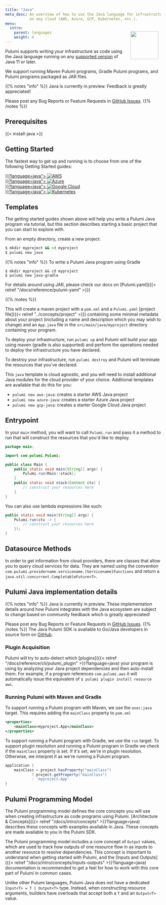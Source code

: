 ```yaml
---
title: "Java"
meta_desc: An overview of how to use the Java language for infrastructure as code
           on any cloud (AWS, Azure, GCP, Kubernetes, etc.).
menu:
  intro:
    parent: languages
    weight: 4
---
```


<img src="/logos/tech/java.svg" align="right" width="90" style="padding:8px; margin-top: -64px">

Pulumi supports writing your infrastructure as code using the Java language running on any [supported version](https://www.oracle.com/java/technologies/java-se-support-roadmap.html) of Java 11 or later.

We support running Maven Pulumi programs, Gradle Pulumi programs, and Pulumi programs packaged as JAR files.

{{% notes "info" %}}
Java is currently in preview. Feedback is greatly appreciated!

Please post any Bug Reports or Feature Requests in [GitHub Issues](https://github.com/pulumi/pulumi-java/issues/new/choose).
{{% /notes %}}

## Prerequisites

{{< install-java >}}

## Getting Started

The fastest way to get up and running is to choose from one of the following Getting Started guides:

<div class="tiles mt-4">
    <div class="flex-1 pb-4 md:mr-4">
        <a class="tile p-4" href="{{< relref "/docs/get-started/aws" >}}?language=java">
            <img class="h-8 mx-auto" src="/logos/tech/aws.svg" alt="AWS">
        </a>
    </div>
    <div class="flex-1 pb-4 md:mr-4">
        <a class="tile p-4" href="{{< relref "/docs/get-started/azure" >}}?language=java">
            <img class="h-8 mx-auto" src="/logos/tech/azure.svg" alt="Azure">
        </a>
    </div>
    <div class="flex-1 pb-4 md:mr-4">
        <a class="tile p-4" href="{{< relref "/docs/get-started/gcp" >}}?language=java">
            <img class="h-8 mx-auto" src="/logos/tech/gcp.svg" alt="Google Cloud">
        </a>
    </div>
    <div class="flex-1 pb-4">
        <a class="tile p-4" href="{{< relref "/docs/get-started/kubernetes" >}}?language=java">
            <img class="h-8 mx-auto" src="/logos/tech/k8s.svg" alt="Kubernetes">
        </a>
    </div>
</div>

## Templates

The getting started guides shown above will help you write a Pulumi Java program via tutorial, but this section describes starting a basic project that you can start to explore with.

From an empty directory, create a new project:

```bash
$ mkdir myproject && cd myproject
$ pulumi new java
```

{{% notes "info" %}}
To write a Pulumi Java program using Gradle

```
$ mkdir myproject && cd myproject
$ pulumi new java-gradle
```

For details around using JAR, please check our docs on [Pulumi.yaml]({{< relref "/docs/reference/pulumi-yaml" >}})

{{% /notes %}}

This will create a maven project with a `pom.xml` and a `Pulumi.yaml` [project file]({{< relref "../concepts/project" >}}) containing some minimal metadata about your project (including a name and description which you may wish to change) and an `App.java` file in the `src/main/java/myproject` directory containing your program.

To deploy your infrastructure, run `pulumi up` and Pulumi will build your app using maven (gradle is also supported) and perform the operations needed to deploy the infrastructure you have declared.

To destroy your infrastructure, run `pulumi destroy` and Pulumi will terminate the resources that you've declared.

This `java` template is cloud agnostic, and you will need to install additional Java modules for the cloud provider of your choice. Additional templates are available that do this for you:

* `pulumi new aws-java`: creates a starter AWS Java project
* `pulumi new azure-java`: creates a starter Azure Java project
* `pulumi new gcp-java`: creates a starter Google Cloud Java project

## Entrypoint

In your `main` method, you will want to call `Pulumi.run` and pass it a method to run that will construct the resources that you'd like to deploy.

```java
package main;

import com.pulumi.Pulumi;

public class Main {
    public static void main(String[] args) {
        Pulumi.run(Main::stack);
    }
    public static void stack(Context ctx) {
        // construct your resources here
    }
}
```

You can also use lambda expressions like such:

```java
public static void main(String[] args) {
    Pulumi.run(ctx -> {
        // construct your resources here
    });
}
```

## Datasource Methods

In order to get information from cloud providers, there are classes that allow you to query cloud services for data. They are named using the convention `com.pulumi.providername.servicename.[Servicename]Functions` and return a `java.util.concurrent.CompletableFuture<T>`.

## Pulumi Java implementation details

{{% notes "info" %}}
Java is currently in preview. These implementation details around how Pulumi integrates with the Java ecosystem are subject to change based on community feedback which is greatly appreciated!

Please post any Bug Reports or Feature Requests in [GitHub Issues](https://github.com/pulumi/pulumi-java/issues/new/choose).
{{% /notes %}}
The Java Pulumi SDK is available to Go/Java developers in source form on [GitHub](https://github.com/pulumi/pulumi-java).

### Plugin Acquisition

Pulumi will try to auto-detect which [plugins]({{< relref "/docs/reference/cli/pulumi_plugin" >}}?language=java) your program is using by analyzing your Java project dependencies and then auto-install them. For example, if a program references `com.pulumi.aws` it will automatically issue the equivalent of `$ pulumi plugin install resource aws`.

### Running Pulumi with Maven and Gradle

To support running a Pulumi program with Maven, we use the `exec:java` target. This requires adding the `mainClass` property to `pom.xml`

```xml
<properties>
    <mainClass>myproject.App</mainClass>
</properties>
```

To support running a Pulumi program with Gradle, we use the `run` target. To support plugin resolution and running a
Pulumi program in Gradle we check if the `mainClass` property is set. If it's set, we're in plugin resolution. Otherwise, we interpret it as we're running a Pulumi program.

```groovy
application {
    mainClass = project.hasProperty("mainClass")
            ? project.getProperty("mainClass")
            : 'myproject.App'
}
```

## Pulumi Programming Model

The Pulumi programming model defines the core concepts you will use when creating infrastructure as code programs using
Pulumi. [Architecture & Concepts]({{< relref "/docs/intro/concepts" >}}?language=java) describes these concepts
with examples available in Java. These concepts are made available to you in the Pulumi SDK.

The Pulumi programming model includes a core concept of `Output` values, which are used to track how outputs of one resource flow in as inputs to another resource to resolve dependencies. This concept is important to understand when getting started with Pulumi, and the [Inputs and Outputs]({{< relref "/docs/intro/concepts/inputs-outputs" >}}?language=java) documentation is recommended to get a feel for how to work with this core part of Pulumi in common cases.

Unlike other Pulumi languages, Pulumi Java does not have a dedicated `Input<T> = T | Output<T>` type. Instead, when constructing resource arguments, builders have overloads that accept both a `T` and an `Output<T>` value.
